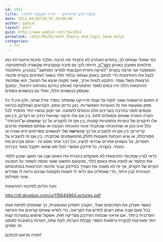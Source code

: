```yaml
---
id: 1551
title: 'בקשת סיוע מהקוראים - תורת הקבוצות ולוגיקה'
date: 2012-04-02T20:55:29+00:00
author: gadial
layout: post
guid: http://www.gadial.net/?p=1551
permalink: /2012/04/02/seth_theory_and_logic_book_help/
categories:
  - כללי
---
```

כפי שאולי שמתם לב, בחודש האחרון לא כתבתי פה הרבה. מלבד סיבות איזוטריות כמו מילואים ומאבק בארגון [זימר"ה](http://gadial.net/zimra.html), הייתה לכך גם סיבה קונקרטית שקשורה למתמטיקה: הסמסטר אני מרצה בקורס "לוגיקה ותורת הקבוצות למדעי המחשב" בטכניון, והחלטתי לנצל את ההזדמנות כדי לכתוב באופן עצמאי ובלתי תלוי בשאר המרצים בקורס סיכומי הרצאות משל עצמי. התכנון לטווח ארוך, שאני מקווה שיצא אל הפועל, הוא שסיכומי ההרצאות הללו יהיו בסיס לספר מתמטיקה (שיופץ בחינם בפורמט דיגיטלי, כמובן) שעוסק בנושאים הללו, ואולי גם בנושאים נוספים.

זו הפעם הראשונה שאני לוקח על עצמי פרוייקט שאפתני בסדר גודל שכזה, ולכן אין לי כל ספק שאעשה את כל הטעויות האפשריות. כאן בדיוק אתם, הקוראים (שחלקם כנראה מנוסים ממני בהרבה בעניינים אלו) נכנסים לתמונה. אני זקוק עכשיו יותר מתמיד לכל הערה והארה שאתם מסוגלים לתת. בין אם אלו תיקוני שגיאות כתיב או דקדוק; בין אם אלו תיקונים של טעויות מתמטיות קטנות; בין אם זה להצביע על כך שמשפט ש"הוכחתי" כלל אינו נכון או שההוכחה שכתבתי אינה ההוכחה הנכונה או שסתם פספסתי פרטים קריטיים; בין אם זה להצביע על כך שה**גישה** שלי לנושאים מסויימים היא שגויה או מסורבלת, או שיש הוכחות פשוטות לחלק מהמשפטים שכתבתי; בין אם זה להצביע על חוסרים, על נושאים אחרים שכדאי להציג, וכל דבר אחר מסוג זה - אתם מבינים את כוונתי. בקצרה, כל פידבק אפשרי מכל סוג שהוא יתקבל מאוד בברכה.

כדאי לציין שסיכומי ההרצאות לא משקפים בהכרח את האופן שבו אני חושב שנכון ללמד את החומר או להציג אותו באופן כללי, מהטעם הפשוט שאני מנסה לשמור על המבנה הקיים של הקורס, אך זה לא משנה את הצורך בפידבק עבור סיכומי ההרצאות במתכונתם הנוכחית (בין היתר, כדי שאחליט אם כדאי לי לשנות מקומות שבהם נראה לי שנדרש שינוי ממילא).

הנה הלינק לסיכומי ההרצאות:

<http://dl.dropbox.com/u/11564496/Lectures.pdf>

כאשר אעדכן את הסיכומים אצלי, הקובץ יתעדכן אוטומטית, כך שמומלץ לפתוח אותו בכל פעם שבה אתם רוצים לחדש את הקריאה, כדי לוודא שאתם קוראים את הגרסה העדכנית ביותר. אם אראה שכמות הפידבק מצדיקה זאת, אשקול שימוש במערכת קצת יותר מאורגנת לבקרת גרסאות הספר וקבלת הערות; לעת עתה, הערות בתגובות לפוסט זה יספיקו.

תודה מראש לכולכם!